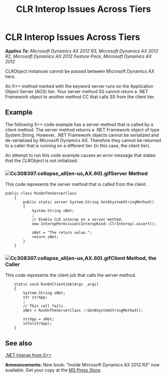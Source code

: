 ﻿---
title: CLR Interop Issues Across Tiers
TOCTitle: CLR Interop Issues Across Tiers
ms:assetid: eefd8d89-7a03-47fa-bac4-e5b205d939db
ms:mtpsurl: https://msdn.microsoft.com/en-us/library/Cc308397(v=AX.60)
ms:contentKeyID: 35253283
ms.date: 05/18/2015
mtps_version: v=AX.60
---

# CLR Interop Issues Across Tiers 


_**Applies To:** Microsoft Dynamics AX 2012 R3, Microsoft Dynamics AX 2012 R2, Microsoft Dynamics AX 2012 Feature Pack, Microsoft Dynamics AX 2012_

CLRObject instances cannot be passed between Microsoft Dynamics AX tiers.

An X++ method marked with the keyword server runs on the Application Object Server (AOS) tier. Your server method SS cannot return a .NET Framework object to another method CC that calls SS from the client tier.

## Example

The following X++ code example has a server method that is called by a client method. The server method returns a .NET Framework object of type System.String. However, .NET Framework objects cannot be serialized and de-serialized by Microsoft Dynamics AX. Therefore they cannot be returned to a caller that is running on a different tier (in this case, the client tier).

An attempt to run this code example causes an error message that states that the CLRObject is not initialized.

### ![Cc308397.collapse\_all(en-us,AX.60).gif](images/Gg863931.collapse_all(en-us,AX.60).gif "Cc308397.collapse_all(en-us,AX.60).gif")Server Method

This code represents the server method that is called from the client.

```X++
public class RunOnTheServerClass
    {
        public static server System.String GetASystemStringMethod()
        {
            System.String sNet;
            ;
            // Enable CLR interop on a server method.
            new InteropPermission(InteropKind::ClrInterop).assert();
    
            sNet = "The return value.";
            return sNet;
        }
    }
```

### ![Cc308397.collapse\_all(en-us,AX.60).gif](images/Gg863931.collapse_all(en-us,AX.60).gif "Cc308397.collapse_all(en-us,AX.60).gif")Client Method, the Caller

This code represents the client job that calls the server method.

```X++
    static void RunOnClientJob(Args _args)
    {
        System.String sNet;
        str strXpp;
        ;
        // This call fails.
        sNet = RunOnTheServerClass ::GetASystemStringMethod();
    
        strXpp = sNet;
        info(strXpp);
    }
```

## See also

[.NET Interop from X++](net-interop-from-x.md)

  
**Announcements:** New book: "Inside Microsoft Dynamics AX 2012 R3" now available. Get your copy at the [MS Press Store](https://www.microsoftpressstore.com/store/inside-microsoft-dynamics-ax-2012-r3-9780735685109).

